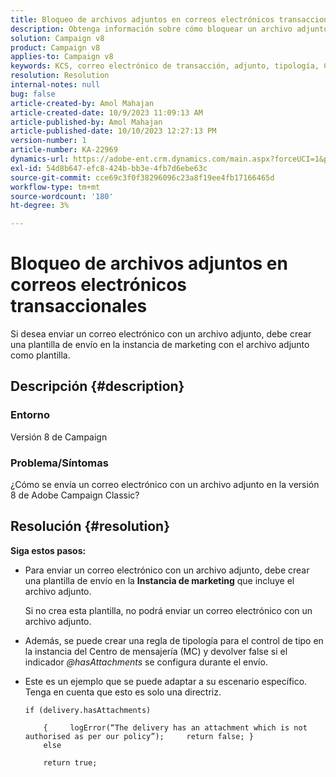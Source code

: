 ```yaml
---
title: Bloqueo de archivos adjuntos en correos electrónicos transaccionales
description: Obtenga información sobre cómo bloquear un archivo adjunto en un correo electrónico transaccional en Adobe Campaign Classic v8. Cree una plantilla de envíos en la instancia de Marketing.
solution: Campaign v8
product: Campaign v8
applies-to: Campaign v8
keywords: KCS, correo electrónico de transacción, adjunto, tipología, Campaign, Campaign Classic v8
resolution: Resolution
internal-notes: null
bug: false
article-created-by: Amol Mahajan
article-created-date: 10/9/2023 11:09:13 AM
article-published-by: Amol Mahajan
article-published-date: 10/10/2023 12:27:13 PM
version-number: 1
article-number: KA-22969
dynamics-url: https://adobe-ent.crm.dynamics.com/main.aspx?forceUCI=1&pagetype=entityrecord&etn=knowledgearticle&id=e0cb2043-9466-ee11-9ae7-6045bd0061cb
exl-id: 54d8b647-efc8-424b-bb3e-4fb7d6ebe63c
source-git-commit: cce69c3f0f38296096c23a8f19ee4fb17166465d
workflow-type: tm+mt
source-wordcount: '180'
ht-degree: 3%

---
```


# Bloqueo de archivos adjuntos en correos electrónicos transaccionales


Si desea enviar un correo electrónico con un archivo adjunto, debe crear una plantilla de envío en la instancia de marketing con el archivo adjunto como plantilla.

## Descripción {#description}


### <b>Entorno</b>

Versión 8 de Campaign



### <b>Problema/Síntomas</b>

¿Cómo se envía un correo electrónico con un archivo adjunto en la versión 8 de Adobe Campaign Classic?


## Resolución {#resolution}

<b>Siga estos pasos:</b>
- Para enviar un correo electrónico con un archivo adjunto, debe crear una plantilla de envío en la <b>Instancia de marketing</b> que incluye el archivo adjunto.

  Si no crea esta plantilla, no podrá enviar un correo electrónico con un archivo adjunto.



- Además, se puede crear una regla de tipología para el control de tipo en la instancia del Centro de mensajería (MC) y devolver false si el indicador *@hasAttachments* se configura durante el envío.
- Este es un ejemplo que se puede adaptar a su escenario específico. Tenga en cuenta que esto es solo una directriz.




  ```
  if (delivery.hasAttachments)
  
      {     logError(“The delivery has an attachment which is not authorised as per our policy”);     return false; }
      else
  
      return true;
  ```
